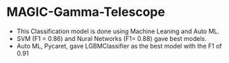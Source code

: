 # MAGIC-Gamma-Telescope

- This Classification model is done using Machine Leaning and Auto ML.
- SVM (F1 = 0.86)  and Nural Networks (F1= 0.88) gave best models.
- Auto ML, Pycaret, gave LGBMClassifier as the best model with the F1 of 0.91

